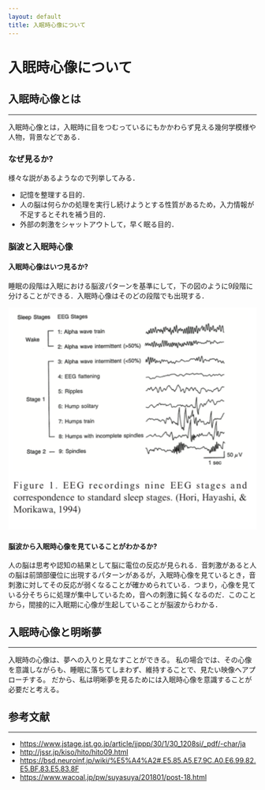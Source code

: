 ```yaml
---
layout: default
title: 入眠時心像について
---
```


# 入眠時心像について

## 入眠時心像とは 
---

入眠時心像とは，入眠時に目をつむっているにもかかわらず見える幾何学模様や人物，背景などである．

### なぜ見るか?
様々な説があるようなので列挙してみる．

- 記憶を整理する目的．
- 人の脳は何らかの処理を実行し続けようとする性質があるため，入力情報が不足するとそれを補う目的．
- 外部の刺激をシャットアウトして，早く眠る目的．

### 脳波と入眠時心像


#### 入眠時心像はいつ見るか?

睡眠の段階は入眠における脳波パターンを基準にして，下の図のように9段階に分けることができる．入眠時心像はそのどの段階でも出現する．

![img](/assets/images/posts/9eeg_stages.png)

#### 脳波から入眠時心像を見ていることがわかるか?
人の脳は思考や認知の結果として脳に電位の反応が見られる．音刺激があると人の脳は前頭部優位に出現するパターンがあるが，入眠時心像を見ているとき，音刺激に対してその反応が弱くなることが確かめられている．つまり，心像を見ている分そちらに処理が集中しているため，音への刺激に鈍くなるのだ．このことから，間接的に入眠期に心像が生起していることが脳波からわかる．



## 入眠時心像と明晰夢
---
入眠時の心像は、夢への入りと見なすことができる。
私の場合では、その心像を意識しながらも、睡眠に落ちてしまわず、維持することで、見たい映像へアプローチする。
だから、私は明晰夢を見るためには入眠時心像を意識することが必要だと考える。


## 参考文献
---
- https://www.jstage.jst.go.jp/article/jjppp/30/1/30_1208si/_pdf/-char/ja
- http://jssr.jp/kiso/hito/hito09.html
- https://bsd.neuroinf.jp/wiki/%E5%A4%A2#.E5.85.A5.E7.9C.A0.E6.99.82.E5.BF.83.E5.83.8F
- https://www.wacoal.jp/pw/suyasuya/201801/post-18.html
